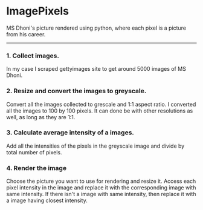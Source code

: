 # ImagePixels
MS Dhoni's picture rendered using python, where each pixel is a picture from his career.

---
### 1. Collect images.
In my case I scraped gettyimages site to get around 5000 images of MS Dhoni.
### 2. Resize and convert the images to greyscale.
Convert all the images collected to grescale and 1:1 aspect ratio.
I converted all the images to 100 by 100 pixels.
It can done be with other resolutions as well, as long as they are 1:1. 
### 3. Calculate average intensity of a images.
Add all the intensities of the pixels in the greyscale image and divide by total number of pixels.
### 4. Render the image
Choose the picture you want to use for rendering and resize it.
Access each pixel intensity in the image and replace it with the corresponding image with same intensity.
If there isn't a image with same intensity, then replace it with a image having closest intensity.
